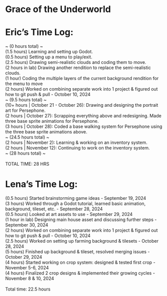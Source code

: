 # Grace of the Underworld

# Eric’s Time Log: <br />
~ (0 hours total) ~ <br />
(1.5 hours) Learning and setting up Godot. <br />
(0.5 hours) Setting up a menu to play/exit. <br />
(2.5 hours) Drawing semi-realistic clouds and coding them to move. <br />
(2 hours in lab) Drawing another rendition to replace the semi-realistic clouds. <br />
(1 hour) Coding the multiple layers of the current background rendition for the menu to move <br />
(2 hours) Worked on combining separate work into 1 project & figured out how to git push & pull - October 10, 2024 <br />
~ (9.5 hours total) ~ <br />
(10+ hours | October 21 - October 26): Drawing and designing the portrait art for Persephone. <br />
(2 hours  | October 27): Scrapping everything above and redesigning. Made three base sprite animations for Persephone. <br />
(3 hours  | October 28): Coded a base walking system for Persephone using the three base sprite animations above. <br />
~ (24.5 hours total) ~ <br />
(2 hours | November 2): Learning & working on an inventory system. <br />
(2 hours | November 12): Continuing to work on the inventory system. <br />
~ (28 hours total) ~ <br /> <br />
TOTAL TIME: 28 HRS

# Lena’s Time Log:
(0.5 hours) Started brainstorming game ideas - September 19, 2024 <br />
(3 hours) Worked through a Godot tutorial, learned basic animation, background, tileset, etc. - September 28, 2024 <br />
(0.5 hours) Looked at art assets to use - September 29, 2024 <br />
(1 hour in lab) Designing main house asset and discussing further steps - September 30, 2024 <br />
(2 hours) Worked on combining separate work into 1 project & figured out how to git push & pull - October 10, 2024 <br />
(2.5 hours) Worked on setting up farming background & tilesets - October 28, 2024 <br />
(5 hours) Finished up background & tileset, resolved merging issues - October 29, 2024 <br />
(4 hours) Started working on crop system: designed & tested first crop - November 5-6, 2024 <br />
(4 hours) Finalized 2 crop designs & implemented their growing cycles - November 8 & 10, 2024 <br /> <br /> 
Total time: 22.5 hours
